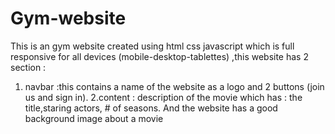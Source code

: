 # Gym-website
This is an gym website created using html css javascript which is full responsive for all devices (mobile-desktop-tablettes) ,this website has 2 section :
1. navbar :this contains a name of the website as a logo and 2 buttons (join us and sign in).
2.content : description of the movie which has : the title,staring actors, # of seasons.
And the website has a good background image about a movie
